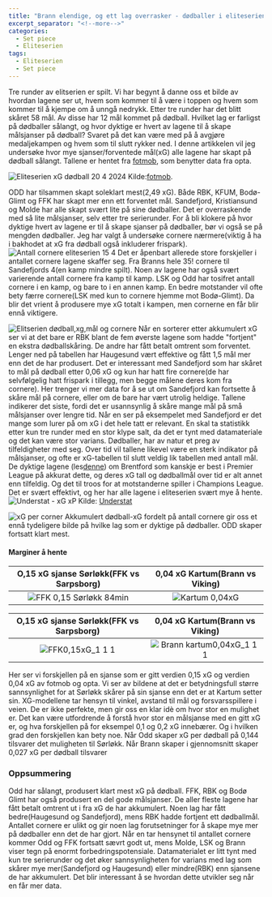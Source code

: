 ```yaml
---
title: "Brann elendige, og ett lag overrasker - dødballer i eliteserien - status etter tre runder"
excerpt_separator: "<!--more-->"
categories:
  - Set piece
  - Eliteserien
tags:
  - Eliteserien
  - Set piece
---
```


Tre runder av elitserien er spilt. Vi har begynt å danne oss et bilde av hvordan lagene ser ut, hvem som kommer til å være i toppen og hvem som kommer til å kjempe om å unngå nedrykk. Etter tre runder har det blitt skåret 58 mål. Av disse har 12 mål kommet på dødball. Hvilket lag er farligst på dødballer sålangt, og hvor dyktige er hvert av lagene til å skape målsjanser på dødball? Svaret på det kan være med på å avgjøre medaljekampen og hvem som til slutt rykker ned. I denne artikkelen vil jeg undersøke hvor mye sjanser/forventede mål(xG) alle lagene har skapt på dødball sålangt. Tallene er hentet fra [fotmob](https://www.fotmob.com/nb/leagues/59/matches/eliteserien), som benytter data fra opta.  


![Eliteserien xG dødball 20 4 2024](https://github.com/n0rthface43/Ball/assets/157420543/5a80f8b4-ef9f-49d0-bd7f-7fb8eb59c4f9) Kilde:[fotmob](https://www.fotmob.com/nb/leagues/59/matches/eliteserien/by-round?round=1). 

ODD har tilsammen skapt soleklart mest(2,49 xG). Både RBK, KFUM, Bodø-Glimt og FFK har skapt mer enn ett forventet mål. Sandefjord, Kristiansund og Molde har alle skapt svært lite på sine dødballer. Det er overraskende med så lite målsjanser, selv etter tre serierunder. For å bli klokere på hvor dyktige hvert av lagene er til å skape sjanser på dødballer, bør vi også se på mengden dødballer. Jeg har valgt å undersøke cornere nærmere(viktig å ha i bakhodet at xG fra dødball også inkluderer frispark).      
![Antall cornere eliteserien 15 4](https://github.com/n0rthface43/Ball/assets/157420543/0cdc2860-5c0f-4659-9158-477722e48eaf)
Det er åpenbart allerede store forskjeller i antallet cornere lagene skaffer seg. Fra Branns hele 35! cornere til Sandefjords 4(en kamp mindre spilt). Noen av lagene har også svært varierende antall cornere fra kamp til kamp. LSK og Odd har tosifret antall cornere i en kamp, og bare to i en annen kamp. En bedre motstander vil ofte bety færre cornere(LSK med kun to cornere hjemme mot Bodø-Glimt). Da blir det vrient å produsere mye xG totalt i kampen, men cornerne en får blir ennå viktigere.

![Elitserien dødball,xg,mål og cornere](https://github.com/n0rthface43/Ball/assets/157420543/12a76f24-b6c3-4cb4-a364-56f738857ff4)
Når en  sorterer etter akkumulert xG ser vi at det bare er RBK blant de fem øverste lagene som hadde "fortjent" en ekstra dødballskåring. De andre har fått betalt omtrent som forventet. Lenger ned på tabellen har Haugesund vært effektive og fått 1,5 mål mer enn det de har produsert. Det er interessant med Sandefjord som har skåret to mål på dødball etter 0,06 xG og kun har hatt fire cornere(de har selvfølgelig hatt frispark i tillegg, men begge målene deres kom fra cornere). Her trenger vi mer data for å se ut om Sandefjord kan fortsette å skåre mål på cornere, eller om de bare har vært utrolig heldige. Tallene indikerer det siste, fordi det er usannsynlig å skåre mange mål på små målsjanser over lengre tid. Når en ser på eksempelet med Sandefjord er det mange som lurer på om xG i det hele tatt er relevant. En skal ta statistikk etter kun tre runder med en stor klype salt, da det er tynt med datamateriale og det kan være stor varians. Dødballer, har av natur et preg av tilfeldigheter med seg. Over tid vil tallene likevel være en sterk indikator på målsjanser, og ofte er xG-tabellen til slutt veldig lik tabellen med antall mål. De dyktige lagene (les[denne](https://n0rthface43.github.io/Ball/set%20piece/Caseanalyse-Brentford-dodballer/)) om Brentford som kanskje er best i Premier League på akkurat dette, og deres xG tall og dødballmål over tid er alt annet enn tilfeldig. Og det til troos for at motstanderne spiller i Champions League. Det er svært effektivt, og her har alle lagene i eliteserien svært mye å hente.  
![Understat - xG   xP](https://github.com/n0rthface43/Ball/assets/157420543/97d1fba4-b565-4388-a3e4-0d6d970b98c0) Kilde: [Understat](https://understat.com/league/EPL)


![xG per corner](https://github.com/n0rthface43/Ball/assets/157420543/1f257648-9b40-44c8-90d0-cd569ee0c4b2)
Akkumulert dødball-xG fordelt på antall cornere gir oss et ennå tydeligere bilde på hvilke lag som er dyktige på dødballer. ODD skaper fortsatt klart mest.  


#### Marginer å hente
O,15 xG sjanse Sørløkk(FFK vs Sarpsborg)            |  0,04 xG Kartum(Brann vs Viking)
:-------------------------:|:-------------------------:
![FFK 0,15 Sørløkk 84min](https://github.com/n0rthface43/Ball/assets/157420543/756c67cf-d782-4fbb-93e6-51f229419f6a)|![Kartum 0,04xG](https://github.com/n0rthface43/Ball/assets/157420543/9234b064-df32-40e9-a934-331c6cd9548f) 


O,15 xG sjanse Sørløkk(FFK vs Sarpsborg)            |  0,04 xG Kartum(Brann vs Viking)
:-------------------------:|:-------------------------:
![FFK0,15xG_1 1 1](https://github.com/n0rthface43/Ball/assets/157420543/5110a821-3aa6-4745-b386-8eeb971e1e79)  |![Brann kartum0,04xG_1 1 1](https://github.com/n0rthface43/Ball/assets/157420543/49df50df-4e62-47d0-b318-2d1528a47537) 

Her ser vi forskjellen på en sjanse som er gitt verdien 0,15 xG og verdien 0,04 xG av fotmob og opta. Vi ser av bildene at det er betydningsfull større sannsynlighet for at Sørløkk skårer på sin sjanse enn det er at Kartum setter sin. XG-modellene tar hensyn til vinkel, avstand til mål og forsvarsspillere i veien. De er ikke perfekte, men gir oss en klar idè om hvor stor en mulighet er. Det kan være utfordrende å forstå hvor stor en målsjanse med en gitt xG er, og hva forskjellen på for eksempel 0,1 og 0,2 xG innebærer. Og i hvilken grad den forskjellen kan bety noe. Når Odd skaper xG per dødball på 0,144 tilsvarer det muligheten til Sørløkk. Når Brann skaper i gjennomsnitt skaper 0,027 xG per dødball tilsvarer 


### Oppsummering
Odd har sålangt, produsert klart mest xG på dødball. FFK, RBK og Bodø Glimt har også produsert en del gode målsjanser. De aller fleste lagene har fått betalt omtrent ut i fra xG de har akkumulert. Noen lag har fått bedre(Haugesund og Sandefjord), mens RBK hadde fortjent ett dødballmål. Antallet cornere er ulikt og gir noen lag forutsetninger for å skape mye mer på dødballer enn det de har gjort. Når en tar hensynet til antallet cornere kommer Odd og FFK fortsatt sævrt godt ut, mens Molde, LSK og Brann viser tegn på enormt forbedringspotensiale. Datamaterialet er litt tynt med kun tre serierunder og det øker sannsynligheten for varians med lag som skårer mye mer(Sandefjord og Haugesund) eller mindre(RBK) enn sjansene de har akkumulert. Det blir interessant å se hvordan dette utvikler seg når en får mer data.



